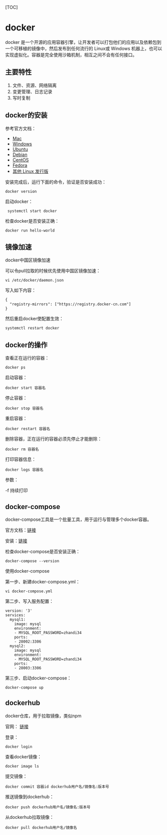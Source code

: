 [TOC]

# docker

docker 是一个开源的应用容器引擎，让开发者可以打包他们的应用以及依赖包到一个可移植的镜像中，然后发布到任何流行的 Linux或 Windows 机器上，也可以实现虚拟化。容器是完全使用沙箱机制，相互之间不会有任何接口。



## 主要特性

1. 文件、资源、网络隔离
2. 变更管理、日志记录
3. 写时复制



## docker的安装

参考官方文档：

- [Mac](https://docs.docker.com/docker-for-mac/install/)
- [Windows](https://docs.docker.com/docker-for-windows/install/)
- [Ubuntu](https://docs.docker.com/install/linux/docker-ce/ubuntu/)
- [Debian](https://docs.docker.com/install/linux/docker-ce/debian/)
- [CentOS](https://docs.docker.com/install/linux/docker-ce/centos/)
- [Fedora](https://docs.docker.com/install/linux/docker-ce/fedora/)
- [其他 Linux 发行版](https://docs.docker.com/install/linux/docker-ce/binaries/)

安装完成后，运行下面的命令，验证是否安装成功：

```shell
docker version
```



启动docker：

```shell
 systemctl start docker
```



检查docker是否安装正确：

```shell
docker run hello-world
```



## 镜像加速

docker中国区镜像加速

可以令pull拉取的时候优先使用中国区镜像加速：

```shell
vi /etc/docker/daemon.json
```

写入如下内容：

```shell
{
  "registry-mirrors": ["https://registry.docker-cn.com"]
}
```

然后重启docker使配置生效：

```shell
systemctl restart docker
```



## docker的操作

查看正在运行的容器：

```shell
docker ps
```



启动容器：

```shell
docker start 容器名
```



停止容器：

```shell
docker stop 容器名
```



重启容器：

```shell
docker restart 容器名
```



删除容器，正在运行的容器必须先停止才能删除：

```shell
docker rm 容器名
```



打印容器信息：

```shell
docker logs 容器名
```

参数：

-f 持续打印



## docker-compose

docker-compose工具是一个批量工具，用于运行与管理多个docker容器。

官方文档：[链接](https://docs.docker.com/compose/)



安装：[链接](https://docs.docker.com/compose/install/)



检查docker-compose是否安装正确：

```shell
docker-compose --version
```



使用docker-compose

第一步、新建docker-compose.yml：

```shell
vi docker-compose.yml
```



第二步、写入服务配置：

```shell
version: '3'
services:
  mysql1:
    image: mysql
    environment:
    - MYSQL_ROOT_PASSWORD=zhandi34
    ports:
    - 28002:3306
  mysql2:
    image: mysql
    environment:
    - MYSQL_ROOT_PASSWORD=zhandi34
    ports:
    - 28003:3306
```



第三步、启动docker-compose：

```shell
docker-compose up
```



## dockerhub

docker仓库，用于拉取镜像，类似npm

官网： [链接](https://hub.docker.com/)



登录：

```shell
docker login
```



查看docker镜像：

```shell
docker image ls
```



提交镜像：

```shell
docker commit 容器id dockerhub用户名/镜像名:版本号
```



推送镜像到dockerhub：

```shell
docker push dockerhub用户名/镜像名:版本号
```



从dockerhub拉取镜像：

```shell
docker pull dockerhub用户名/镜像名
```

